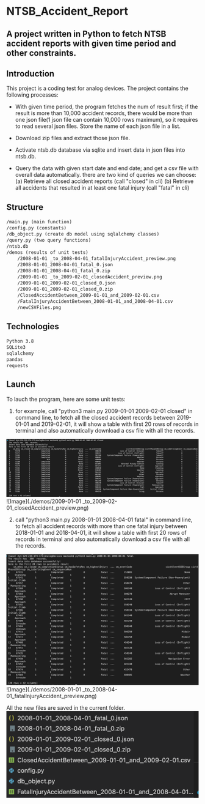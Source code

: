 # NTSB_Accident_Report

## A project written in Python to fetch NTSB accident reports with given time period and other constraints.
## Introduction

This project is a coding test for analog devices. The project contains the following processes:

* With given time period, the program fetches the num of result first; if the result is more than 10,000 accident records, there would be more than one json file(1 json file can contain 10,000 rows maximum), so it requires to read several json files. Store the name of each json file in a list.

* Download zip files and extract those json file.

* Activate ntsb.db database via sqlite and insert data in json files into ntsb.db.

* Query the data with given start date and end date; and get a csv file with overall data automatically.
there are two kind of queries we can choose: 
    (a) Retrieve all closed accident reports (call "closed" in cli)
    (b) Retrieve all accidents that resulted in at least one fatal injury (call "fatal" in cli)


## Structure
    /main.py (main function)
    /config.py (constants)
    /db_object.py (create db model using sqlalchemy classes)
    /query.py (two query functions)
    /ntsb.db
    /demos (results of unit tests)
        /2008-01-01 _to_2008-04-01_fatalInjuryAccident_preview.png
        /2008-01-01_2008-04-01_fatal_0.json
        /2008-01-01_2008-04-01_fatal_0.zip
        /2009-01-01 _to_2009-02-01_closedAccident_preview.png
        /2009-01-01_2009-02-01_closed_0.json
        /2009-01-01_2009-02-01_closed_0.zip
        /ClosedAccidentBetween_2009-01-01_and_2009-02-01.csv
        /FatalInjuryAccidentBetween_2008-01-01_and_2008-04-01.csv
        /newCSVFiles.png


## Technologies
    Python 3.8
    SQLite3
    sqlalchemy
    pandas
    requests


## Launch
To lauch the program, here are some unit tests:

1) for example, call "python3 main.py 2009-01-01 2009-02-01 closed" in command line, 
to fetch all the closed accident records between 2019-01-01 and 2019-02-01, 
it will show a table with first 20 rows of records in terminal 
and also automatically download a csv file with all the records.

![Image](./demos/2009-01-01_to_2009-02-01_closedAccident_preview.png)
![Image](./demos/2009-01-01 _to_2009-02-01_closedAccident_preview.png)


2) call "python3 main.py 2008-01-01 2008-04-01 fatal" in command line, 
to fetch all accident records with more than one fatal injury between 2018-01-01 and 2018-04-01, 
it will show a table with first 20 rows of records in terminal 
and also automatically download a csv file with all the records.

![Image](./demos/2008-01-01_to_2008-04-01_fatalInjuryAccident_preview.png)
![Image](./demos/2008-01-01 _to_2008-04-01_fatalInjuryAccident_preview.png)

All the new files are saved in the current folder.
![Image](./demos/newCSVFiles.png)
    

